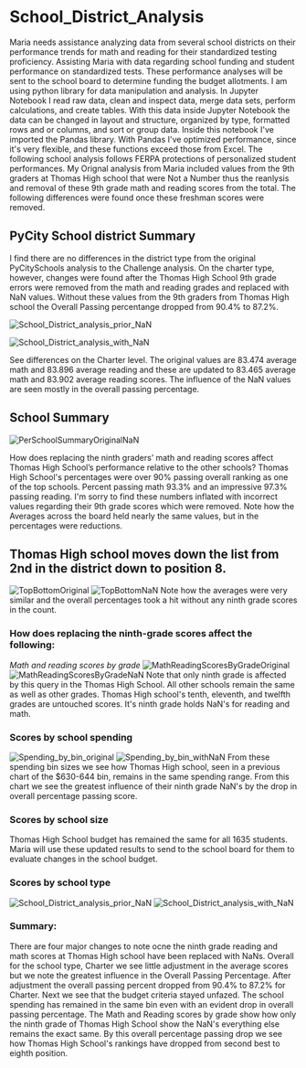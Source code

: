 # School_District_Analysis

Maria needs assistance analyzing data from several school districts on their performance trends for math and reading for their standardized testing proficiency. Assisting Maria with data regarding school funding and student performance on standardized tests. These performance analyses will be sent to the school board to determine funding the budget allotments. I am using python library for data manipulation and analysis. In Jupyter Notebook I read raw data, clean and inspect data, merge data sets, perform calculations, and create tables. With this data inside Jupyter Notebook the data can be changed in layout and structure, organized by type, formatted rows and or columns, and sort or group data. Inside this notebook I've imported the Pandas library. With Pandas I've optimized performance, since it's very flexible, and these functions exceed those from Excel.
The following school analysis follows FERPA protections of personalized student performances. My Orignal analysis from Maria included values from the 9th graders at Thomas High school that were Not a Number thus the reanlysis and removal of these 9th grade math and reading scores from the total. The following differences were found once these freshman scores were removed. 



## PyCity School district Summary
I find there are no differences in the district type from the original PyCitySchools analysis to the Challenge analysis. On the charter type, however, changes were found after the Thomas High School 9th grade errors were removed from the math and reading grades and replaced with NaN values. Without these values from the 9th graders from Thomas High school the Overall Passing percentange dropped from 90.4% to 87.2%.

![School_District_analysis_prior_NaN](School_District_analysis_prior_NaN.png)

![School_District_analysis_with_NaN](School_District_analysis_with_NaN.png)

See differences on the Charter level. The original values are 83.474 average math and 83.896 average reading and these are updated to 83.465 average math and 83.902 average reading scores. The influence of the NaN values are seen mostly in the overall passing percentage. 

## School Summary 

![PerSchoolSummaryOriginalNaN](PerSchoolSummaryOriginalNaN.png)

How does replacing the ninth graders’ math and reading scores affect Thomas High School’s performance relative to the other schools? Thomas High School's percentages were over 90% passing overall ranking as one of the top schools. Percent passing math 93.3% and an impressive 97.3% passing reading. I'm sorry to find these numbers inflated with incorrect values regarding their 9th grade scores which were removed. Note how the Averages across the board held nearly the same values, but in the percentages were reductions. 



## Thomas High school moves down the list from 2nd in the district down to position 8.

![TopBottomOriginal](TopBottomOriginal.png)
![TopBottomNaN](TopBottomNaN.png)
Note how the averages were very similar and the overall percentages took a hit without any ninth grade scores in the count. 
### How does replacing the ninth-grade scores affect the following:
*Math and reading scores by grade*
![MathReadingScoresByGradeOriginal](MathReadingScoresByGradeOriginal.png)
![MathReadingScoresByGradeNaN](MathReadingScoresByGradeNaN.png)
Note that only ninth grade is affected by this query in the Thomas High School. All other schools remain the same as well as other grades. Thomas High school's tenth, eleventh, and twelfth grades are untouched scores. It's ninth grade holds NaN's for reading and math. 
### Scores by school spending
![Spending_by_bin_original](Spending_by_bin_original.png)
![Spending_by_bin_withNaN](Spending_by_bin_withNaN.png)
From these spending bin sizes we see how Thomas High school, seen in a previous chart of the $630-644 bin, remains in the same spending range. From this chart we see the greatest influence of their ninth grade NaN's by the drop in overall percentage passing score. 
### Scores by school size
Thomas High School budget has remained the same for all 1635 students. Maria will use these updated results to send to the school board for them to evaluate changes in the school budget. 
### Scores by school type
![School_District_analysis_prior_NaN](School_District_analysis_prior_NaN.png)
![School_District_analysis_with_NaN](School_District_analysis_with_NaN.png)


### Summary:
There are four major changes to note ocne the ninth grade reading and math scores at Thomas High school have been replaced with NaNs. Overall for the school type, Charter we see little adjustment in the average scores but we note the greatest influence in the Overall Passing Percentage. After adjustment the overall passing percent dropped from 90.4% to 87.2% for Charter. Next we see that the budget criteria stayed unfazed. The school spending has remained in the same bin even with an evident drop in overall passing percentage. The Math and Reading scores by grade show how only the ninth grade of Thomas High School show the NaN's everything else remains the exact same. By this overall percentage passing drop we see how Thomas High School's rankings have dropped from second best to eighth position. 


